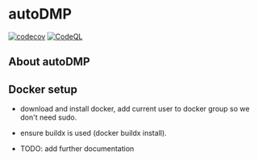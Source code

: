 # autoDMP

[![codecov](https://codecov.io/gh/KevinHQChen/autoDMP/branch/main/graph/badge.svg)](https://codecov.io/gh/KevinHQChen/autoDMP)
[![CodeQL](https://github.com/KevinHQChen/autoDMP/actions/workflows/codeql-analysis.yml/badge.svg)](https://github.com/KevinHQChen/autoDMP/actions/workflows/codeql-analysis.yml)

## About autoDMP

## Docker setup

- download and install docker, add current user to docker group so we don't need sudo.
- ensure buildx is used (docker buildx install).

- TODO: add further documentation
